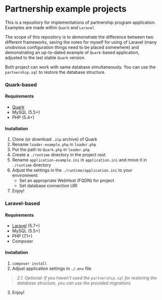 # Partnership example projects

This is a repository for implementations of partnership program application. Examples are made within `Quark` and `Laravel`

The scope of this repository is to demonstrate the difference between two different frameworks, saving the notes for myself for using of Laravel (many unobvious configuration things need to be placed somewhere) and demonstrating an up-to-dated example of `Quark`-based application, adjusted to the last stable `Quark` version.

Both project can work with same database simultaneously. You can use the `partnership.sql` to restore the database structure.

### Quark-based

#### Requirements
 - [Quark](https://github.com/Qybercom/quark)
 - MySQL (5.5+)
 - PHP (5.4+)

#### Installation
 1. Clone (or download `.zip` archive) of Quark
 2. Rename `loader-example.php` in `loader.php`
 3. Put the path to `Quark.php` in `loader.php`
 4. Create a `./runtime` directory in the project root
 5. Rename `application-example.ini` in `application.ini` and move it in `./runtime` directory
 6. Adjust the settings in the `./runtime/application.ini` to your environment:
    - Set an appropriate WebHost (FQDN) for project
    - Set database connection URI
 7. Enjoy!

### Laravel-based

#### Requirements
 - [Laravel](https://laravel.com) (5.7+)
 - MySQL (5.5+)
 - PHP (7.1+)
 - Composer

#### Installation
 1. `composer install`
 2. Adjust application settings in `./.env` file
 > *2.1. Optional: If you haven't used the `partnership.sql` for restoring the database structure, you can use the provided migrations*
 3. Enjoy!
